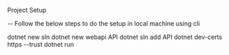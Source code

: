 Project Setup

-- Follow the below steps to do the setup in local machine using cli

dotnet new sln
dotnet new webapi API
dotnet sln add API
dotnet dev-certs https --trust
dotnet run

